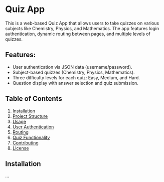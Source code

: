 # Quiz App

This is a web-based Quiz App that allows users to take quizzes on various subjects like Chemistry, Physics, and Mathematics. The app features login authentication, dynamic routing between pages, and multiple levels of quizzes.

## Features:
- User authentication via JSON data (username/password).
- Subject-based quizzes (Chemistry, Physics, Mathematics).
- Three difficulty levels for each quiz: Easy, Medium, and Hard.
- Question display with answer selection and quiz submission.

## Table of Contents
1. [Installation](#installation)
2. [Project Structure](#project-structure)
3. [Usage](#usage)
4. [User Authentication](#user-authentication)
5. [Routing](#routing)
6. [Quiz Functionality](#quiz-functionality)
7. [Contributing](#contributing)
8. [License](#license)

## Installation
...

